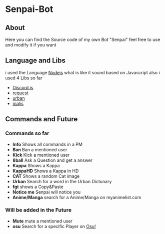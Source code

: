 # Senpai-Bot

## About
Here you can find the Source code of my own Bot "Senpai" feel free to use and modify it if you want


## Language and Libs

i used the Language [Nodejs](https://nodejs.org/en/) what is like it sound based on Javascript also i used 4 Libs so far
- [Discord.js](https://nodejs.org)
- [request](https://github.com/request/request)
- [urban](https://github.com/mvrilo/urban)
- [maljs](https://www.npmjs.com/package/maljs)

## Commands and Future

### Commands so far

- **Info** Shows all commands in a PM
- **Ban** Ban a mentioned user
- **Kick** Kick a mentioned user
- **8ball** Ask a Question and get a answer
- **Kappa** Shows a Kappa
- **KappaHD** Shows a Kappa in HD
- **CAT** Shows a random Cat image
- **Urban** Search for a word in the Urban Dictunary
- **fgt** shows a Copy&Paste
- **Notice me** Senpai will notice you
- **Anime/Manga** search for a Anime/Manga on myanimelist.com

### Will be added in the Future

- **Mute** mute a mentioned user
- **osu** Search for a specific Player on [Osu!](https://osu.ppy.sh)
